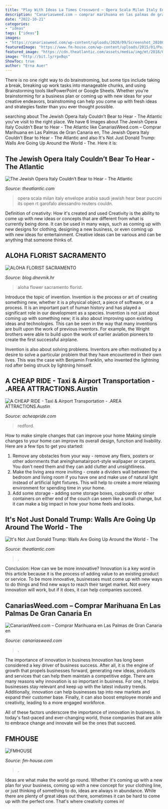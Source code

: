 ```yaml
---
title: "Play With Ideas La Times Crossword ~ Opera Scala Milan Italy Envelope Arabia Saudi Jewish Hear Bear Puccini Its Open Rt Garofalo Alessandro Reuters Couldn"
description: "Canariasweed.com – comprar marihuana en las palmas de gran canaria en"
date: "2022-10-21"
categories:
- "ideas"
tags: ["ideas"]
images:
- "https://canariasweed.com/wp-content/uploads/2020/09/Screenshot_20200908-153609_WhatsApp-473x1024.jpg"
featuredImage: "https://www.fm-house.com/wp-content/uploads/2015/01/Pozo-Nikki.jpg"
featured_image: "https://cdn.theatlantic.com/assets/media/img/mt/2018/06/la_scala_RTR2UYO6/facebook.jpg?1528747817"
image: "http://bit.ly/rpxBqs"
ShowToc: true
author: "Erna Auer"
---
```



There is no one right way to do brainstroming, but some tips include taking a break, breaking up work tasks into manageable chunks, and using Brainstorming tools likePowerPoint or Google Sheets. Whether you're brainstorming for a business plan or coming up with new ideas for your creative endeavors, brainstroming can help you come up with fresh ideas and strategies faster than you ever thought possible.

	

		
searching about The Jewish Opera Italy Couldn’t Bear to Hear - The Atlantic you've visit to the right place. We have 6 Images about The Jewish Opera Italy Couldn’t Bear to Hear - The Atlantic like CanariasWeed.com – Comprar Marihuana en Las Palmas de Gran Canaria en, The Jewish Opera Italy Couldn’t Bear to Hear - The Atlantic and also It&#039;s Not Just Donald Trump: Walls Are Going Up Around the World - The. Here it is:
		
    
## The Jewish Opera Italy Couldn’t Bear To Hear - The Atlantic

<img loading=lazy src="https://cdn.theatlantic.com/assets/media/img/mt/2018/06/la_scala_RTR2UYO6/facebook.jpg?1528747817" onerror="this.onerror=null;this.src='https://tse3.mm.bing.net/th?id=OIP.jF5u0mKR5gYbWqBFFwM3VwHaD2&amp;pid=15.1';" alt="The Jewish Opera Italy Couldn’t Bear to Hear - The Atlantic">

_Source: theatlantic.com_

>opera scala milan italy envelope arabia saudi jewish hear bear puccini its open rt garofalo alessandro reuters couldn. 

	

Definition of creativity: How it's created and used
Creativity is the ability to come up with new ideas or concepts that are different from what is currently being done. It can be used in many ways, such as coming up with new designs for clothing, designing a new business, or even coming up with new ideas for entertainment. Creative ideas can be various and can be anything that someone thinks of.

    
## ALOHA FLORIST SACRAMENTO

<img loading=lazy src="http://bit.ly/rpxBqs" onerror="this.onerror=null;this.src='https://tse1.mm.bing.net/th?id=OIP.l8eS8OxW2X1i-x4HYYWk5AHaFS&amp;pid=15.1';" alt="ALOHA FLORIST SACRAMENTO">

_Source: blog.dnevnik.hr_

>aloha flower sacramento florist. 

	

Introduce the topic of invention.
Invention is the process or art of creating something new, whether it is a physical object, a piece of software, or a process. It is an important part of human history and has played a significant role in our development as a species.
Invention is not just about coming up with something new; it is also about improving upon existing ideas and technologies. This can be seen in the way that many inventions are built upon the work of previous inventors. For example, the Wright brothers were able to build upon the work of earlier aviation pioneers to create the first successful airplane.

Invention is also about solving problems. Inventors are often motivated by a desire to solve a particular problem that they have encountered in their own lives. This was the case with Benjamin Franklin, who invented the lightning rod after being struck by lightning himself.

    
## A CHEAP RIDE - Taxi &amp; Airport Transportation - .AREA ATTRACTIONS.Austin

<img loading=lazy src="https://acheapride.com/yahoo_site_admin/assets/images/A_Cheap_Ride_-_Web_Site_Photos_-_Paramount_Theater_-_08-11.241193104_std.jpg" onerror="this.onerror=null;this.src='https://tse4.mm.bing.net/th?id=OIP.6rLS0y8vMuNfiGnz7PjqkgAAAA&amp;pid=15.1';" alt="A CHEAP RIDE - Taxi &amp; Airport Transportation - .AREA ATTRACTIONS.Austin">

_Source: acheapride.com_

>redford. 

	

How to make simple changes that can improve your home
Making simple changes to your home can improve its overall design, function and livability. Here are a few tips to get you started: 
1. Remove any obstacles from your way - remove any fliers, posters or other adornments that areinghamatairport-style wallpaper or carpets. You don't need them and they can add clutter and unsightliness. 
2. Make the living area more inviting - create a dividers wall between the bedroom and living room if you have one and make use of natural light instead of artificial light fixtures. This will help to create a more relaxing environment for spending time in your home. 
3. Add some storage - adding some storage boxes, cupboards or other containers on either end of the couch can seem like a small change, but it can make a big impact in how your home feels and looks.

    
## It&#039;s Not Just Donald Trump: Walls Are Going Up Around The World - The

<img loading=lazy src="https://cdn.theatlantic.com/thumbor/iehmK65XzG3BNH4D2zXxcNtf_Uc=/0x187:3494x2007/960x500/media/img/mt/2016/05/RTX2C2D1/original.jpg" onerror="this.onerror=null;this.src='https://tse4.mm.bing.net/th?id=OIP.SD7iA-TFs3CxAMGSzXefNgHaD2&amp;pid=15.1';" alt="It&#039;s Not Just Donald Trump: Walls Are Going Up Around the World - The">

_Source: theatlantic.com_

>. 

	

Conclusion: How can we be more innovative?
Innovation is a key word in this article because it is the process of adding value to an existing product or service. To be more innovative, businesses must come up with new ways to do things and find new ways to reach their target market. Not every innovation will work, but if it does, it can help companies succeed.

    
## CanariasWeed.com – Comprar Marihuana En Las Palmas De Gran Canaria En

<img loading=lazy src="https://canariasweed.com/wp-content/uploads/2020/09/Screenshot_20200908-153609_WhatsApp-473x1024.jpg" onerror="this.onerror=null;this.src='https://tse3.mm.bing.net/th?id=OIP.eV6QzZWiGqt39e-7m5f7DwAAAA&amp;pid=15.1';" alt="CanariasWeed.com – Comprar Marihuana en Las Palmas de Gran Canaria en">

_Source: canariasweed.com_

>. 

	

The importance of innovation in business
Innovation has long been considered a key driver of business success. After all, it is the engine of growth that propels businesses forward, generating new ideas, products and services that can help them maintain a competitive edge.
There are many reasons why innovation is so important in business. For one, it helps businesses stay relevant and keep up with the latest industry trends. Additionally, innovation can help businesses tap into new markets and expand their customer base. Finally, it can also boost employee morale and creativity, leading to a more engaged workforce.

All of these factors underscore the importance of innovation in business. In today's fast-paced and ever-changing world, those companies that are able to embrace change and innovate will be the ones that succeed.

    
## FMHOUSE

<img loading=lazy src="https://www.fm-house.com/wp-content/uploads/2015/01/Pozo-Nikki.jpg" onerror="this.onerror=null;this.src='https://tse3.mm.bing.net/th?id=OIP.OMHZpA5cprAWWn151-UVzQHaE8&amp;pid=15.1';" alt="FMHOUSE">

_Source: fm-house.com_

>. 

	

Ideas are what make the world go round. Whether it's coming up with a new plan for your business, coming up with a new concept for your clothing line, or just thinking of something to do, ideas are always in abundance. While there are plenty of great ideas out there, sometimes it can be hard to come up with the perfect one. That's where creativity comes in!

